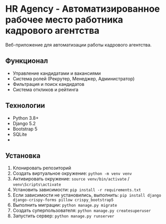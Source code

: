 # HR Agency - Автоматизированное рабочее место работника кадрового агентства

Веб-приложение для автоматизации работы кадрового агентства.

## Функционал
- Управление кандидатами и вакансиями
- Система ролей (Рекрутер, Менеджер, Администратор)
- Фильтрация и поиск кандидатов
- Система откликов и рейтинга

## Технологии
- Python 3.8+
- Django 5.2
- Bootstrap 5
- SQLite
- 
## Установка

1. Клонировать репозиторий
2. Создать виртуальное окружение: `python -m venv venv`
3. Активировать окружение: `source venv/bin/activate` / `venv\Scripts\activate`
4. Установить зависимости: `pip install -r requirements.txt`
5. Если зависимости не установились, выполнить: `pip install django django-crispy-forms pillow crispy_bootstrap5`
6. Выполнить миграции: `python manage.py migrate`
7. Создать суперпользователя: `python manage.py createsuperuser`
8. Запустить сервер: `python manage.py runserver`
